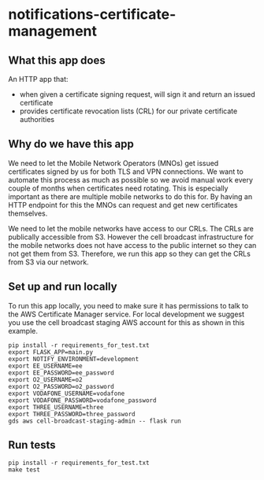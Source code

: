 # notifications-certificate-management

## What this app does

An HTTP app that:

- when given a certificate signing request, will sign it and return an issued certificate
- provides certificate revocation lists (CRL) for our private certificate authorities

## Why do we have this app

We need to let the Mobile Network Operators (MNOs) get issued certificates signed by us for both TLS and VPN connections. We want to automate this process as much as possible so we avoid manual work every couple of months when certificates need rotating. This is especially important as there are multiple mobile networks to do this for. By having an HTTP endpoint for this the MNOs can request and get new certificates themselves.

We need to let the mobile networks have access to our CRLs. The CRLs are publically accessible from S3. However the cell broadcast infrastructure for the mobile networks does not have access to the public internet so they can not get them from S3. Therefore, we run this app so they can get the CRLs from S3 via our network.

## Set up and run locally

To run this app locally, you need to make sure it has permissions to talk to the AWS Certificate Manager service. For local development we suggest you use the cell broadcast staging AWS account for this as shown in this example.

```
pip install -r requirements_for_test.txt
export FLASK_APP=main.py
export NOTIFY_ENVIRONMENT=development
export EE_USERNAME=ee
export EE_PASSWORD=ee_password
export O2_USERNAME=o2
export O2_PASSWORD=o2_password
export VODAFONE_USERNAME=vodafone
export VODAFONE_PASSWORD=vodafone_password
export THREE_USERNAME=three
export THREE_PASSWORD=three_password
gds aws cell-broadcast-staging-admin -- flask run
```

## Run tests

```
pip install -r requirements_for_test.txt
make test
```
